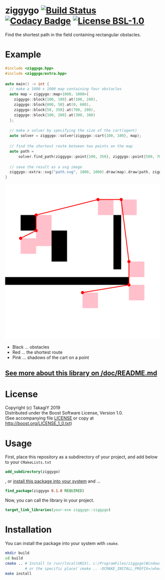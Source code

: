 <!--
  Copyright (c) TakagiY 2019
  Distributed under the Boost Software License, Version 1.0.
  (See accompanying file LICENSE or copy at http://boost.org/LICENSE_1_0.txt)
-->

# ziggygo [![Build Status](https://travis-ci.com/takagiy/ziggygo.svg?branch=master)](https://travis-ci.com/takagiy/ziggygo) [![Codacy Badge](https://api.codacy.com/project/badge/Grade/137064ebc2f744b1af09fbbff5f08472)](https://app.codacy.com/app/takagiy/ziggygo?utm_source=github.com&utm_medium=referral&utm_content=takagiy/ziggygo&utm_campaign=Badge_Grade_Settings) [![License BSL-1.0](https://img.shields.io/badge/License-BSL--1.0-blue.svg)](LICENSE)

Find the shortest path in the field containing rectangular obstacles.

# Example
```c++
#include <ziggygo.hpp>
#include <ziggygo/extra.hpp>

auto main() -> int {
  // make a 1000 x 1000 map containing four obstacles
  auto map = ziggygo::map<1000, 1000>{
    ziggygo::block{100, 100}.at(100, 200),
    ziggygo::block{800, 50}.at(0, 600),
    ziggygo::block{50, 350}.at(700, 200),
    ziggygo::block{100, 200}.at(300, 300)
  };

  // make a solver by specifying the size of the cart(agent)
  auto solver = ziggygo::solver{ziggygo::cart{100, 100}, map};

  // find the shortest route between two points on the map
  auto path =
      solver.find_path(ziggygo::point{100, 350}, ziggygo::point{500, 700});

  // save the result as a svg image
  ziggygo::extra::svg("path.svg", 1000, 1000).draw(map).draw(path, ziggygo::cart{100, 100});
}
```

<div>

<img src="/doc/image/path.svg" alt="path.svg" width="600px">

* Black … obstacles
* Red … the shortest route
* Pink … shadows of the cart on a point

</div>

## [See more about this library on /doc/README.md](/doc/README.md)

# License

Copyright (c) TakagiY 2019   
Distributed under the Boost Software License, Version 1.0.   
(See accompanying file [LICENSE](LICENSE) or copy at http://boost.org/LICENSE_1_0.txt)

# Usage
First, place this repository as a subdirectory of your project, and add below to your `CMakeLists.txt`

```cmake
add_subdirectory(ziggygo)
```

, or [install this package into your system](#installation) and ...

```cmake
find_package(ziggygo 0.1.0 REQUIRED)
```

Now, you can call the library in your project.

```cmake
target_link_libraries(your-exe ziggygo::ziggygo)
```

# Installation
You can install the package into your system with `cmake`.

```bash
mkdir build
cd build
cmake .. # Install to /usr/local(UNIX), c:/ProgramFiles/ziggygo(Windows)
         # or the specific place(`cmake .. -DCMAKE_INSTALL_PREFIX=/where/to/install`).
make install
```

